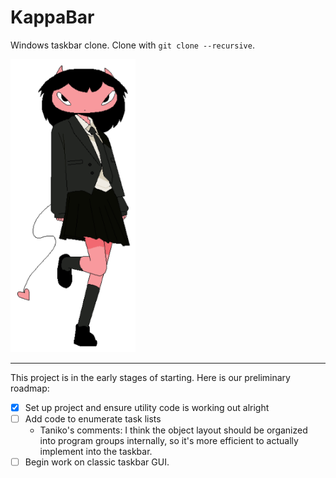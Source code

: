 # KappaBar

Windows taskbar clone. Clone with `git clone --recursive`.

<a href="//twitter.com/ChewChewer" title="Kappa by ChewChewer">
	<img src="./kappa.jpg" alt="Kappa by ChewChewer" width="200">
</a>

---

This project is in the early stages of starting. Here is our preliminary roadmap:

- [x] Set up project and ensure utility code is working out alright
- [ ] Add code to enumerate task lists
    - Taniko's comments: I think the object layout should be organized into program groups internally, so it's more efficient to actually implement into the taskbar.
- [ ] Begin work on classic taskbar GUI.